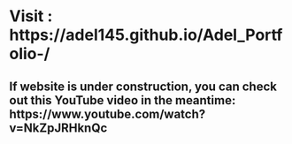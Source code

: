 <h1>Visit : https://adel145.github.io/Adel_Portfolio-/</h1>
<h2>If website is under construction, you can check out this YouTube video in the meantime: https://www.youtube.com/watch?v=NkZpJRHknQc</h2>
